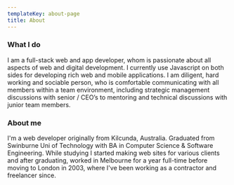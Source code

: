 ```yaml
---
templateKey: about-page
title: About
---
```

### What I do

I am a full-stack web and app developer, whom is passionate about all aspects of web and digital development. I currently use Javascript on both sides for developing rich web and mobile applications. I am diligent, hard working and sociable person, who is comfortable communicating with all members within a team environment, including strategic management discussions with senior / CEO’s to mentoring and technical discussions with junior team members.

### About me

I'm a web developer originally from Kilcunda, Australia.  Graduated from Swinburne Uni of Technology with BA in Computer Science & Software Engineering.  While studying I started making web sites for various clients and after graduating, worked in Melbourne for a year full-time before moving to London in 2003, where I've been working as a contractor and freelancer since.
